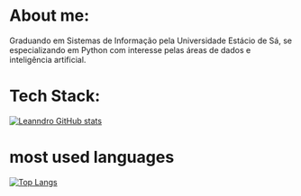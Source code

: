 # About me:

Graduando em Sistemas de Informação pela Universidade Estácio de Sá, se especializando em Python com interesse pelas áreas de dados e inteligência artificial. 

# Tech Stack:

[![Leanndro GitHub stats](https://github-readme-stats.vercel.app/api?username=meunomedeusuario1234)](https://github.com/meunomedeusuario1234/github-readme-stats)

# most used languages

[![Top Langs](https://github-readme-stats-git-masterrstaa-rickstaa.vercel.app/api/top-langs/?username=meunomedeusuario1234)](https://github.com/meunomedeusuario1234/github-readme-stats)
